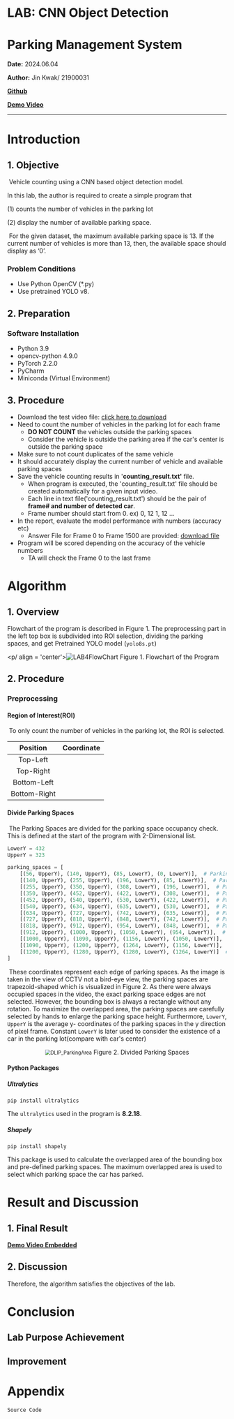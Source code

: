 # LAB: CNN Object Detection 

# Parking Management System

**Date:**  2024.06.04

**Author:**  Jin Kwak/ 21900031

**[Github](https://github.com/Kwak-Jin/DLIP)**

**[Demo Video](https://youtu.be/1wIuSlom4ok)**

---

# Introduction
## 1. Objective
​	Vehicle counting using a CNN based object detection model.

In this lab,  the author is required to create a simple program that 

(1) counts the number of vehicles in the parking lot 

(2) display the number of available parking space.

​	For the given dataset, the maximum available parking space is 13. If the current number of vehicles is more than 13, then, the available space should display as ‘0’.

### Problem Conditions

- Use Python OpenCV (*.py)
- Use pretrained YOLO v8.

## 2. Preparation

### Software Installation

- Python 3.9
- opencv-python 4.9.0 
- PyTorch 2.2.0
- PyCharm
- Miniconda (Virtual Environment)

## 3. Procedure

- Download the test video file: [click here to download](https://drive.google.com/file/d/1d5RATQdvzRneSxvT1plXxgZI13-334Lt/view?usp=sharing)
- Need to count the number of vehicles in the parking lot for each frame
  - **DO NOT COUNT** the vehicles outside the parking spaces
  - Consider the vehicle is outside the parking area if the car's center is outside the parking space
- Make sure to not count duplicates of the same vehicle
- It should accurately display the current number of vehicle and available parking spaces
- Save the vehicle counting results in '**counting_result.txt'** file.
  - When program is executed, the 'counting_result.txt' file should be created automatically for a given input video.
  - Each line in text file('counting_result.txt') should be the pair of **frame# and number of detected car**.
  - Frame number should start from 0. ex) 0, 12 1, 12 ...
- In the report, evaluate the model performance with numbers (accuracy etc)
  - Answer File for Frame 0 to Frame 1500 are provided: [download file](https://github.com/ykkimhgu/DLIP-src/blob/main/LAB-ParkingSpace/LAB_Parking_counting_result_answer_student_modified.txt)
- Program will be scored depending on the accuracy of the vehicle numbers
  - TA will check the Frame 0 to the last frame


# Algorithm

## 1. Overview

Flowchart of the program is described in Figure 1. The preprocessing part in the left top box is subdivided into ROI selection, dividing the parking spaces, and get Pretrained YOLO model (`yolo8s.pt`) 

<p/ align = 'center'><img src="..\Report_image\LAB4\LAB4FlowChart.png" alt="LAB4FlowChart"  /> Figure 1. Flowchart of the Program </p>

## 2. Procedure

### Preprocessing

#### Region of Interest(ROI)

​	To only count the number of vehicles in the parking lot, the ROI is selected. 

| **Position** | **Coordinate** |
| :----------: | -------------- |
|   Top-Left   |                |
|  Top-Right   |                |
| Bottom-Left  |                |
| Bottom-Right |                |

#### Divide Parking Spaces

​	The Parking Spaces are divided for the parking space occupancy check. This is defined at the start of the program with 2-Dimensional list.

```python
LowerY = 432
UpperY = 323

parking_spaces = [
    [(56, UpperY), (140, UpperY), (85, LowerY), (0, LowerY)],  # Parking #1
    [(140, UpperY), (255, UpperY), (196, LowerY), (85, LowerY)],  # Parking #2
    [(255, UpperY), (350, UpperY), (308, LowerY), (196, LowerY)],  # Parking #3
    [(350, UpperY), (452, UpperY), (422, LowerY), (308, LowerY)],  # Parking #4
    [(452, UpperY), (540, UpperY), (530, LowerY), (422, LowerY)],  # Parking #5
    [(540, UpperY), (634, UpperY), (635, LowerY), (530, LowerY)],  # Parking #6
    [(634, UpperY), (727, UpperY), (742, LowerY), (635, LowerY)],  # Parking #7
    [(727, UpperY), (818, UpperY), (848, LowerY), (742, LowerY)],  # Parking #8
    [(818, UpperY), (912, UpperY), (954, LowerY), (848, LowerY)],  # Parking #9
    [(912, UpperY), (1000, UpperY), (1050, LowerY), (954, LowerY)],  # Parking #10
    [(1000, UpperY), (1090, UpperY), (1156, LowerY), (1050, LowerY)],  # Parking #11
    [(1090, UpperY), (1200, UpperY), (1264, LowerY), (1156, LowerY)],  # Parking #12
    [(1200, UpperY), (1280, UpperY), (1280, LowerY), (1264, LowerY)]  # Parking #13
]
```

​	These coordinates represent each edge of parking spaces. As the image is taken in the view of CCTV not a bird-eye view, the parking spaces are trapezoid-shaped which is visualized in Figure 2. As there were always occupied spaces in the video, the exact parking space edges are not selected. However, the bounding box is always a rectangle without any rotation. To maximize the overlapped area, the parking spaces are carefully selected by hands to enlarge the parking space height. Furthermore, `LowerY`, `UpperY` is the average y- coordinates of the parking spaces in the y direction of pixel frame. Constant `LowerY` is later used to consider the existence of a car in the parking lot(compare with car's center)

<p align='center'><img src="..\Report_image\LAB4\DLIP_ParkingArea.jpg" alt="DLIP_ParkingArea" style="zoom:80%;" /> Figure 2. Divided Parking Spaces</p>

#### Python Packages

##### Ultralytics

`pip install ultralytics`

The `ultralytics` used in the program is **8.2.18**.

##### Shapely

`pip install shapely`

This package is used to calculate the overlapped area of the bounding box and pre-defined parking spaces. The maximum overlapped area is used to select which parking space the car has parked.

# Result and Discussion

## 1. Final Result



**[Demo Video Embedded](https://youtu.be/1wIuSlom4ok)**



## 2. Discussion



Therefore, the algorithm satisfies the objectives of the lab.

# Conclusion

## Lab Purpose Achievement



## Improvement



# Appendix

`Source Code`

```python
```



